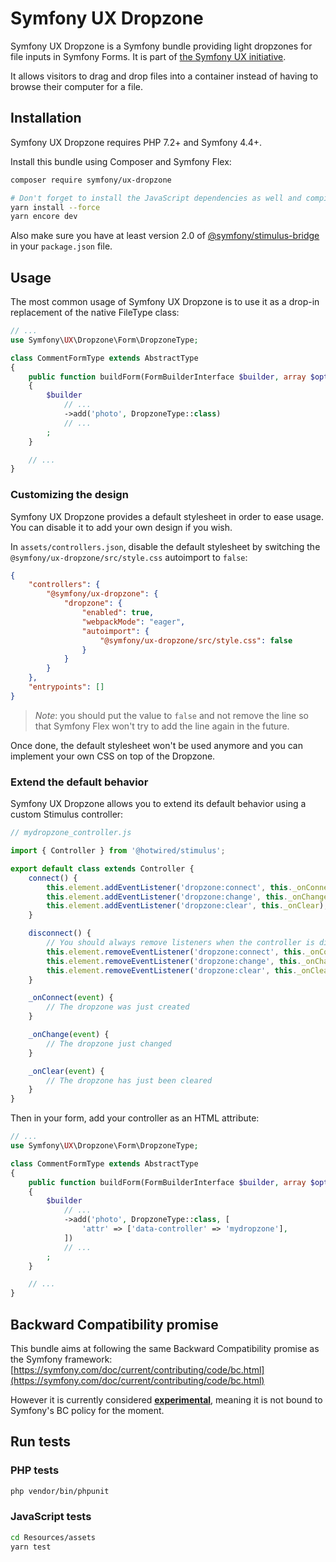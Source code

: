 # Symfony UX Dropzone

Symfony UX Dropzone is a Symfony bundle providing light dropzones for file inputs
in Symfony Forms. It is part of [the Symfony UX initiative](https://symfony.com/ux).

It allows visitors to drag and drop files into a container instead of having
to browse their computer for a file.

## Installation

Symfony UX Dropzone requires PHP 7.2+ and Symfony 4.4+.

Install this bundle using Composer and Symfony Flex:

```sh
composer require symfony/ux-dropzone

# Don't forget to install the JavaScript dependencies as well and compile
yarn install --force
yarn encore dev
```

Also make sure you have at least version 2.0 of [@symfony/stimulus-bridge](https://github.com/symfony/stimulus-bridge)
in your `package.json` file.

## Usage

The most common usage of Symfony UX Dropzone is to use it as a drop-in replacement of
the native FileType class:

```php
// ...
use Symfony\UX\Dropzone\Form\DropzoneType;

class CommentFormType extends AbstractType
{
    public function buildForm(FormBuilderInterface $builder, array $options)
    {
        $builder
            // ...
            ->add('photo', DropzoneType::class)
            // ...
        ;
    }

    // ...
}
```

### Customizing the design

Symfony UX Dropzone provides a default stylesheet in order to ease usage. You can
disable it to add your own design if you wish.

In `assets/controllers.json`, disable the default stylesheet by switching
the `@symfony/ux-dropzone/src/style.css` autoimport to `false`:

```json
{
    "controllers": {
        "@symfony/ux-dropzone": {
            "dropzone": {
                "enabled": true,
                "webpackMode": "eager",
                "autoimport": {
                    "@symfony/ux-dropzone/src/style.css": false
                }
            }
        }
    },
    "entrypoints": []
}
```

> _Note_: you should put the value to `false` and not remove the line so that Symfony Flex
> won't try to add the line again in the future.

Once done, the default stylesheet won't be used anymore and you can implement your own CSS on
top of the Dropzone.

### Extend the default behavior

Symfony UX Dropzone allows you to extend its default behavior using a custom Stimulus controller:

```js
// mydropzone_controller.js

import { Controller } from '@hotwired/stimulus';

export default class extends Controller {
    connect() {
        this.element.addEventListener('dropzone:connect', this._onConnect);
        this.element.addEventListener('dropzone:change', this._onChange);
        this.element.addEventListener('dropzone:clear', this._onClear);
    }

    disconnect() {
        // You should always remove listeners when the controller is disconnected to avoid side-effects
        this.element.removeEventListener('dropzone:connect', this._onConnect);
        this.element.removeEventListener('dropzone:change', this._onChange);
        this.element.removeEventListener('dropzone:clear', this._onClear);
    }

    _onConnect(event) {
        // The dropzone was just created
    }

    _onChange(event) {
        // The dropzone just changed
    }

    _onClear(event) {
        // The dropzone has just been cleared
    }
}
```

Then in your form, add your controller as an HTML attribute:

```php
// ...
use Symfony\UX\Dropzone\Form\DropzoneType;

class CommentFormType extends AbstractType
{
    public function buildForm(FormBuilderInterface $builder, array $options)
    {
        $builder
            // ...
            ->add('photo', DropzoneType::class, [
                'attr' => ['data-controller' => 'mydropzone'],
            ])
            // ...
        ;
    }

    // ...
}
```

## Backward Compatibility promise

This bundle aims at following the same Backward Compatibility promise as the Symfony framework:
[https://symfony.com/doc/current/contributing/code/bc.html](https://symfony.com/doc/current/contributing/code/bc.html)

However it is currently considered
[**experimental**](https://symfony.com/doc/current/contributing/code/experimental.html),
meaning it is not bound to Symfony's BC policy for the moment.

## Run tests

### PHP tests

```sh
php vendor/bin/phpunit
```

### JavaScript tests

```sh
cd Resources/assets
yarn test
```
